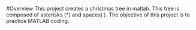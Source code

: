 #Overview
This project creates a christmas tree in matlab. This tree is composed of asterisks (*) and spaces( ). 
The objective of this project is to practice MATLAB coding.
